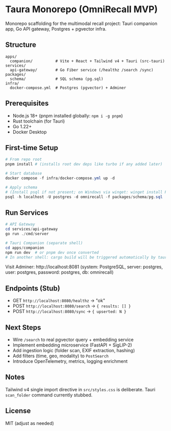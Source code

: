 # Taura Monorepo (OmniRecall MVP)

Monorepo scaffolding for the multimodal recall project: Tauri companion app, Go API gateway, Postgres + pgvector infra.

## Structure
```
apps/
  companion/          # Vite + React + Tailwind v4 + Tauri (src-tauri)
services/
  api-gateway/        # Go Fiber service (/healthz /search /sync)
packages/
  schema/             # SQL schema (pg.sql)
infra/
  docker-compose.yml  # Postgres (pgvector) + Adminer
```

## Prerequisites
- Node.js 18+ (pnpm installed globally: `npm i -g pnpm`)
- Rust toolchain (for Tauri)
- Go 1.22+
- Docker Desktop

## First-time Setup
```powershell
# From repo root
pnpm install # (installs root dev deps like turbo if any added later)

# Start database
docker compose -f infra/docker-compose.yml up -d

# Apply schema
# (Install psql if not present; on Windows via winget: winget install PostgreSQL.postgresql)
psql -h localhost -U postgres -d omnirecall -f packages/schema/pg.sql
```

## Run Services
```powershell
# API Gateway
cd services/api-gateway
go run ./cmd/server

# Tauri Companion (separate shell)
cd apps/companion
npm run dev  # or pnpm dev once converted
# In another shell: cargo build will be triggered automatically by tauri when building the desktop app
```

Visit Adminer: http://localhost:8081 (system: PostgreSQL, server: postgres, user: postgres, password: postgres, db: omnirecall)

## Endpoints (Stub)
- GET `http://localhost:8080/healthz` → "ok"
- POST `http://localhost:8080/search` → `{ results: [] }`
- POST `http://localhost:8080/sync` → `{ upserted: N }`

## Next Steps
- Wire `/search` to real pgvector query + embedding service
- Implement embedding microservice (FastAPI + SigLIP-2)
- Add ingestion logic (folder scan, EXIF extraction, hashing)
- Add filters (time, geo, modality) to `PostSearch`
- Introduce OpenTelemetry, metrics, logging enrichment

## Notes
Tailwind v4 single import directive in `src/styles.css` is deliberate.
Tauri `scan_folder` command currently stubbed.

## License
MIT (adjust as needed)
